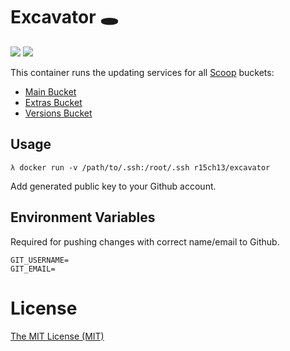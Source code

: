 # Excavator 🕳️
[![](https://images.microbadger.com/badges/image/r15ch13/excavator.svg)](https://microbadger.com/images/r15ch13/excavator) [![](https://images.microbadger.com/badges/version/r15ch13/excavator.svg)](https://microbadger.com/images/r15ch13/excavator)

This container runs the updating services for all [Scoop](http://scoop.sh) buckets:
- [Main Bucket](https://github.com/lukesampson/scoop)
- [Extras Bucket](https://github.com/lukesampson/scoop-extras)
- [Versions Bucket](https://github.com/scoopinstaller/versions)

## Usage

```
λ docker run -v /path/to/.ssh:/root/.ssh r15ch13/excavator
```

Add generated public key to your Github account.

## Environment Variables
Required for pushing changes with correct name/email to Github.
```
GIT_USERNAME=
GIT_EMAIL=
```

# License
[The MIT License (MIT)](https://r15ch13.mit-license.org/)
